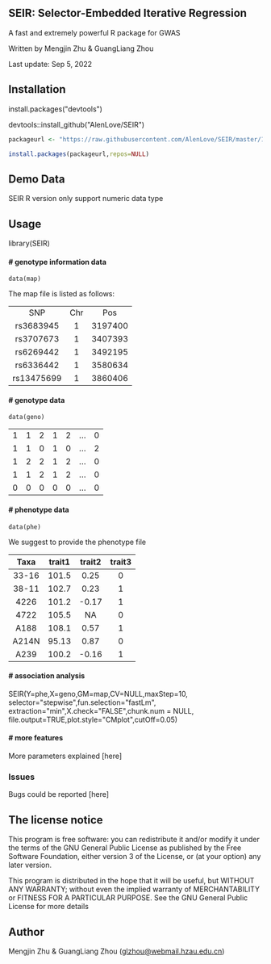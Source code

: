 ## SEIR: Selector-Embedded Iterative Regression
   A fast and extremely powerful R package for GWAS
  
   Written by Mengjin Zhu & GuangLiang Zhou
  
   Last update: Sep 5, 2022
## Installation
   install.packages("devtools")

   devtools::install_github("AlenLove/SEIR")
   ```R
   packageurl <- "https://raw.githubusercontent.com/AlenLove/SEIR/master/1.1.0/SEIR_1.1.0.zip"
   
   install.packages(packageurl,repos=NULL)
   ```

## Demo Data
   SEIR R version only support numeric data type
## Usage
   library(SEIR)

#### # genotype information data
    data(map)
The map file is listed as follows:
    
<table>
<tbody>
<tr>
<td align="center">SNP</td>
<td align="center">Chr</td>
<td align="center">Pos</td>
</tr>
<tr>
<td align="center">rs3683945</td>
<td align="center">1</td>
<td align="center">3197400</td>
</tr>
<tr>
<td align="center">rs3707673</td>
<td align="center">1</td>
<td align="center">3407393</td>
</tr>
<tr>
<td align="center">rs6269442</td>
<td align="center">1</td>
<td align="center">3492195</td>
</tr>
<tr>
<td align="center">rs6336442</td>
<td align="center">1</td>
<td align="center">3580634</td>
</tr>
<tr>
<td align="center">rs13475699</td>
<td align="center">1</td>
<td align="center">3860406</td>
</tr></tbody></table>

#### # genotype data
    data(geno)
    
<table>
<tbody>
<tr>
<td align="center">1</td>
<td align="center">1</td>
<td align="center">2</td>
<td align="center">1</td>
<td align="center">2</td>
<td align="center">…</td>
<td align="center">0</td>
</tr>
<tr>
<td align="center">1</td>
<td align="center">1</td>
<td align="center">0</td>
<td align="center">1</td>
<td align="center">0</td>
<td align="center">…</td>
<td align="center">2</td>
</tr>
<tr>
<td align="center">1</td>
<td align="center">2</td>
<td align="center">2</td>
<td align="center">1</td>
<td align="center">2</td>
<td align="center">…</td>
<td align="center">0</td>
</tr>
<tr>
<td align="center">1</td>
<td align="center">1</td>
<td align="center">2</td>
<td align="center">1</td>
<td align="center">2</td>
<td align="center">…</td>
<td align="center">0</td>
</tr>
<tr>
<td align="center">0</td>
<td align="center">0</td>
<td align="center">0</td>
<td align="center">0</td>
<td align="center">0</td>
<td align="center">…</td>
<td align="center">0</td>
</tr></tbody></table>

#### # phenotype data
    data(phe)
We suggest to provide the phenotype file

| Taxa | trait1 | trait2 | trait3 |
| :---: | :---: |:---: |:---: |
|33-16|101.5|0.25|0|
|38-11|	102.7|0.23|1|
|4226	|101.2|-0.17|1|
|4722|	105.5|NA|0|
|A188	|108.1|0.57|1|
|A214N|	95.13|0.87|0|
|A239	|100.2|-0.16|1|

#### # association analysis
SEIR(Y=phe,X=geno,GM=map,CV=NULL,maxStep=10,
    selector="stepwise",fun.selection="fastLm",
    extraction="min",X.check="FALSE",chunk.num = NULL,
    file.output=TRUE,plot.style="CMplot",cutOff=0.05)
#### # more features   
More parameters explained [here]
### Issues
Bugs could be reported [here]
## The license notice
This program is free software: you can redistribute it and/or modify it under the terms of the GNU General Public License as published by the Free Software Foundation, either version 3 of the License, or (at your option) any later version.

This program is distributed in the hope that it will be useful, but WITHOUT ANY WARRANTY; without even the implied warranty of MERCHANTABILITY or FITNESS FOR A PARTICULAR PURPOSE. See the GNU General Public License for more details
## Author
Mengjin Zhu & GuangLiang Zhou (glzhou@webmail.hzau.edu.cn)
